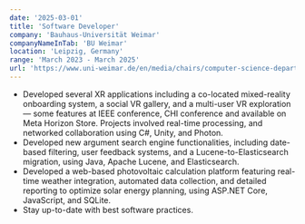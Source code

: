 ```yaml
---
date: '2025-03-01'
title: 'Software Developer'
company: 'Bauhaus-Universität Weimar'
companyNameInTab: 'BU Weimar'
location: 'Leipzig, Germany'
range: 'March 2023 - March 2025'
url: 'https://www.uni-weimar.de/en/media/chairs/computer-science-department/vr/'
---
```


- Developed several XR applications including a co-located mixed-reality onboarding system, a social VR gallery, and a multi-user VR exploration — some features at IEEE conference, CHI conference and available on Meta Horizon Store. Projects involved real-time processing, and networked collaboration using C#, Unity, and Photon.
- Developed new argument search engine functionalities, including date-based filtering, user feedback systems, and a Lucene-to-Elasticsearch migration, using Java, Apache Lucene, and Elasticsearch.
- Developed a web-based photovoltaic calculation platform featuring real-time weather integration, automated data collection, and detailed reporting to optimize solar energy planning, using ASP.NET Core, JavaScript, and SQLite.
- Stay up-to-date with best software practices.
